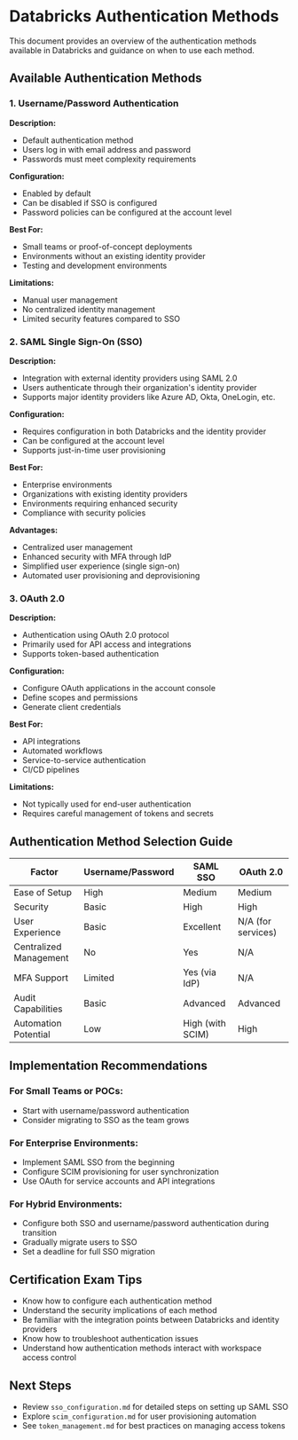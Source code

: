 # Databricks Authentication Methods

This document provides an overview of the authentication methods available in Databricks and guidance on when to use each method.

## Available Authentication Methods

### 1. Username/Password Authentication

**Description:**
- Default authentication method
- Users log in with email address and password
- Passwords must meet complexity requirements

**Configuration:**
- Enabled by default
- Can be disabled if SSO is configured
- Password policies can be configured at the account level

**Best For:**
- Small teams or proof-of-concept deployments
- Environments without an existing identity provider
- Testing and development environments

**Limitations:**
- Manual user management
- No centralized identity management
- Limited security features compared to SSO

### 2. SAML Single Sign-On (SSO)

**Description:**
- Integration with external identity providers using SAML 2.0
- Users authenticate through their organization's identity provider
- Supports major identity providers like Azure AD, Okta, OneLogin, etc.

**Configuration:**
- Requires configuration in both Databricks and the identity provider
- Can be configured at the account level
- Supports just-in-time user provisioning

**Best For:**
- Enterprise environments
- Organizations with existing identity providers
- Environments requiring enhanced security
- Compliance with security policies

**Advantages:**
- Centralized user management
- Enhanced security with MFA through IdP
- Simplified user experience (single sign-on)
- Automated user provisioning and deprovisioning

### 3. OAuth 2.0

**Description:**
- Authentication using OAuth 2.0 protocol
- Primarily used for API access and integrations
- Supports token-based authentication

**Configuration:**
- Configure OAuth applications in the account console
- Define scopes and permissions
- Generate client credentials

**Best For:**
- API integrations
- Automated workflows
- Service-to-service authentication
- CI/CD pipelines

**Limitations:**
- Not typically used for end-user authentication
- Requires careful management of tokens and secrets

## Authentication Method Selection Guide

| Factor | Username/Password | SAML SSO | OAuth 2.0 |
|--------|-------------------|----------|-----------|
| Ease of Setup | High | Medium | Medium |
| Security | Basic | High | High |
| User Experience | Basic | Excellent | N/A (for services) |
| Centralized Management | No | Yes | N/A |
| MFA Support | Limited | Yes (via IdP) | N/A |
| Audit Capabilities | Basic | Advanced | Advanced |
| Automation Potential | Low | High (with SCIM) | High |

## Implementation Recommendations

### For Small Teams or POCs:
- Start with username/password authentication
- Consider migrating to SSO as the team grows

### For Enterprise Environments:
- Implement SAML SSO from the beginning
- Configure SCIM provisioning for user synchronization
- Use OAuth for service accounts and API integrations

### For Hybrid Environments:
- Configure both SSO and username/password authentication during transition
- Gradually migrate users to SSO
- Set a deadline for full SSO migration

## Certification Exam Tips

- Know how to configure each authentication method
- Understand the security implications of each method
- Be familiar with the integration points between Databricks and identity providers
- Know how to troubleshoot authentication issues
- Understand how authentication methods interact with workspace access control

## Next Steps

- Review `sso_configuration.md` for detailed steps on setting up SAML SSO
- Explore `scim_configuration.md` for user provisioning automation
- See `token_management.md` for best practices on managing access tokens
